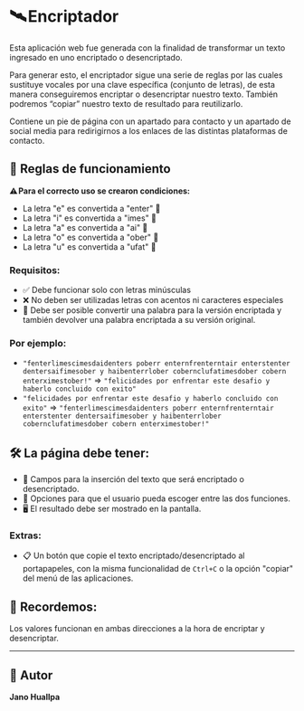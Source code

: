 # 🛰️ Encriptador

Esta aplicación web fue generada con la finalidad de transformar un texto ingresado en uno encriptado o desencriptado.

Para generar esto, el encriptador sigue una serie de reglas por las cuales sustituye vocales por una clave específica (conjunto de letras), de esta manera conseguiremos encriptar o desencriptar nuestro texto. También podremos “copiar” nuestro texto de resultado para reutilizarlo.

Contiene un pie de página con un apartado para contacto y un apartado de social media para redirigirnos a los enlaces de las distintas plataformas de contacto.

## 📑 Reglas de funcionamiento

⚠️ **Para el correcto uso se crearon condiciones:**

- La letra "e" es convertida a "enter" 📝
- La letra "i" es convertida a "imes" 📝
- La letra "a" es convertida a "ai" 📝
- La letra "o" es convertida a "ober" 📝
- La letra "u" es convertida a "ufat" 📝

### Requisitos:

- ✅ Debe funcionar solo con letras minúsculas
- ❌ No deben ser utilizadas letras con acentos ni caracteres especiales
- 🔄 Debe ser posible convertir una palabra para la versión encriptada y también devolver una palabra encriptada a su versión original.

### Por ejemplo:
- `"fenterlimescimesdaidenters poberr enternfrenterntair enterstenter dentersaifimesober y haibenterrlober cobernclufatimesdober cobern enterximestober!"` => `"felicidades por enfrentar este desafio y haberlo concluido con exito"`
- `"felicidades por enfrentar este desafio y haberlo concluido con exito"` => `"fenterlimescimesdaidenters poberr enternfrenterntair enterstenter dentersaifimesober y haibenterrlober cobernclufatimesdober cobern enterximestober!"`

## 🛠️ La página debe tener:

- 📝 Campos para la inserción del texto que será encriptado o desencriptado.
- 🔄 Opciones para que el usuario pueda escoger entre las dos funciones.
- 🖥️ El resultado debe ser mostrado en la pantalla.

### Extras:

- 📋 Un botón que copie el texto encriptado/desencriptado al portapapeles, con la misma funcionalidad de `Ctrl+C` o la opción "copiar" del menú de las aplicaciones.

## 📌 Recordemos:

Los valores funcionan en ambas direcciones a la hora de encriptar y desencriptar.

---

## 👤 Autor

**Jano Huallpa**
